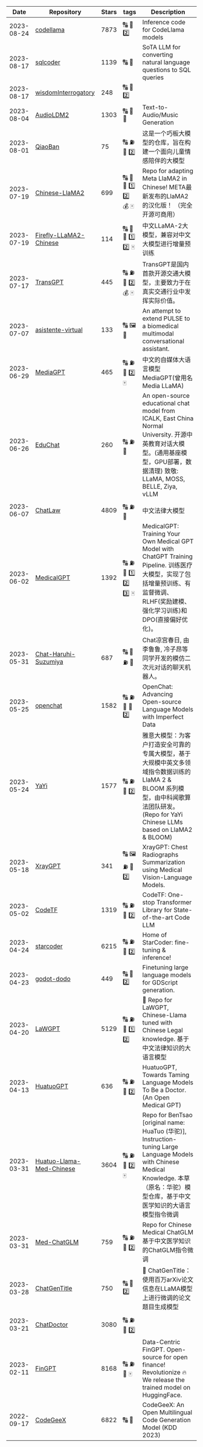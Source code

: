 | Date | Repository | Stars | tags |  Description  |
|------------|---------|-------|-------------|-------------|
| 2023-08-24 | [codellama](https://github.com/facebookresearch/codellama) | 7873 | 🔠 🚕 2️⃣  | Inference code for CodeLlama models |
| 2023-08-17 | [sqlcoder](https://github.com/defog-ai/sqlcoder) | 1139 | 🔠 🚕  | SoTA LLM for converting natural language questions to SQL queries |
| 2023-08-17 | [wisdomInterrogatory](https://github.com/zhihaiLLM/wisdomInterrogatory) | 248 | 🔠 🚕 2️⃣  |  |
| 2023-08-04 | [AudioLDM2](https://github.com/haoheliu/AudioLDM2) | 1303 | 🔠 🎵 🚕  | Text-to-Audio/Music Generation |
| 2023-08-01 | [QiaoBan](https://github.com/HIT-SCIR-SC/QiaoBan) | 75 | 🔠 ⛽ 🚕 2️⃣  | 这是一个巧板大模型的仓库，旨在构建一个面向儿童情感陪伴的大模型 |
| 2023-07-19 | [Chinese-LlaMA2](https://github.com/michael-wzhu/Chinese-LlaMA2) | 699 | 🔠 🚌 🚕 1️⃣ 2️⃣ 💰 🀄  | Repo for adapting Meta LlaMA2 in Chinese! META最新发布的LlaMA2的汉化版！ （完全开源可商用） |
| 2023-07-19 | [Firefly-LLaMA2-Chinese](https://github.com/yangjianxin1/Firefly-LLaMA2-Chinese) | 114 | 🔠 🚌 🚕 1️⃣ 2️⃣ 🀄  | 中文LLaMA-2大模型，兼容对中文大模型进行增量预训练 |
| 2023-07-17 | [TransGPT](https://github.com/DUOMO/TransGPT) | 445 | 🔠 ⛽ 🚕 2️⃣ 💰 🀄  | TransGPT是国内首款开源交通大模型，主要致力于在真实交通行业中发挥实际价值。 |
| 2023-07-07 | [asistente-virtual](https://github.com/ringa-tech/asistente-virtual) | 133 | 🔠 🖼️ 🚕  | An attempt to extend PULSE to a biomedical multimodal conversational assistant. |
| 2023-06-29 | [MediaGPT](https://github.com/IMOSR/MediaGPT) | 465 | 🔠 ⛽ 🚕 2️⃣ 🀄  | 中文的自媒体大语言模型MediaGPT(曾用名Media LLaMA) |
| 2023-06-26 | [EduChat](https://github.com/icalk-nlp/EduChat) | 260 | 🔠 ⛽ 🚕  | An open-source educational chat model from ICALK, East China Normal University. 开源中英教育对话大模型。(通用基座模型，GPU部署，数据清理) 致敬: LLaMA, MOSS, BELLE, Ziya, vLLM |
| 2023-06-07 | [ChatLaw](https://github.com/PKU-YuanGroup/ChatLaw) | 4809 | 🔠 ⛽ 🚕  | 中文法律大模型 |
| 2023-06-02 | [MedicalGPT](https://github.com/shibing624/MedicalGPT) | 1392 | 🔠 ⛽ 🚕 1️⃣ 2️⃣ 3️⃣ 🀄  | MedicalGPT: Training Your Own Medical GPT Model with ChatGPT Training Pipeline. 训练医疗大模型，实现了包括增量预训练、有监督微调、RLHF(奖励建模、强化学习训练)和DPO(直接偏好优化)。 |
| 2023-05-31 | [Chat-Haruhi-Suzumiya](https://github.com/LC1332/Chat-Haruhi-Suzumiya) | 687 | 🔠 🎵 ⛽ 🚕  | Chat凉宫春日, 由李鲁鲁, 冷子昂等同学开发的模仿二次元对话的聊天机器人。 |
| 2023-05-25 | [openchat](https://github.com/imoneoi/openchat) | 1582 | 🔠 ⛽ 🚌 🚕 2️⃣  | OpenChat: Advancing Open-source Language Models with Imperfect Data |
| 2023-05-24 | [YaYi](https://github.com/wenge-research/YaYi) | 1577 | 🔠 ⛽ 🚕 2️⃣  | 雅意大模型：为客户打造安全可靠的专属大模型，基于大规模中英文多领域指令数据训练的 LlaMA 2 & BLOOM 系列模型，由中科闻歌算法团队研发。(Repo for YaYi Chinese LLMs based on LlaMA2 & BLOOM) |
| 2023-05-18 | [XrayGPT](https://github.com/mbzuai-oryx/XrayGPT) | 341 | 🔠 🖼️ ⛽ 🚕 2️⃣  | XrayGPT: Chest Radiographs Summarization using Medical Vision-Language Models. |
| 2023-05-02 | [CodeTF](https://github.com/salesforce/CodeTF) | 1319 | 🔠 ⛽ 🚕 2️⃣  | CodeTF: One-stop Transformer Library for State-of-the-art Code LLM |
| 2023-04-24 | [starcoder](https://github.com/bigcode-project/starcoder) | 6215 | 🔠 ⛽ 🚕 2️⃣  | Home of StarCoder: fine-tuning & inference! |
| 2023-04-23 | [godot-dodo](https://github.com/minosvasilias/godot-dodo) | 449 | 🔠 🚕 2️⃣  | Finetuning large language models for GDScript generation. |
| 2023-04-20 | [LaWGPT](https://github.com/pengxiao-song/LaWGPT) | 5129 | 🔠 ⛽ 🚕 1️⃣ 2️⃣  |  🎉 Repo for LaWGPT, Chinese-Llama tuned with Chinese Legal knowledge. 基于中文法律知识的大语言模型 |
| 2023-04-13 | [HuatuoGPT](https://github.com/FreedomIntelligence/HuatuoGPT) | 636 | 🔠 ⛽ 🚕 2️⃣  | HuatuoGPT, Towards Taming Language Models To Be a Doctor. (An Open Medical GPT) |
| 2023-03-31 | [Huatuo-Llama-Med-Chinese](https://github.com/SCIR-HI/Huatuo-Llama-Med-Chinese) | 3604 | 🔠 ⛽ 🚕 2️⃣ 🀄  | Repo for BenTsao [original name: HuaTuo (华驼)], Instruction-tuning Large Language Models with Chinese Medical Knowledge. 本草（原名：华驼）模型仓库，基于中文医学知识的大语言模型指令微调 |
| 2023-03-31 | [Med-ChatGLM](https://github.com/SCIR-HI/Med-ChatGLM) | 759 | 🔠 ⛽ 🚕 2️⃣  | Repo for Chinese Medical ChatGLM 基于中文医学知识的ChatGLM指令微调 |
| 2023-03-28 | [ChatGenTitle](https://github.com/WangRongsheng/ChatGenTitle) | 750 | 🔠 🚕 2️⃣  | 🌟 ChatGenTitle：使用百万arXiv论文信息在LLaMA模型上进行微调的论文题目生成模型 |
| 2023-03-21 | [ChatDoctor](https://github.com/Kent0n-Li/ChatDoctor) | 3080 | 🔠 ⛽ 🚕 2️⃣  |  |
| 2023-02-11 | [FinGPT](https://github.com/AI4Finance-Foundation/FinGPT) | 8168 | 🔠 ⛽ 🚕 🀄  | Data-Centric FinGPT.  Open-source for open finance!  Revolutionize 🔥    We release the trained model on HuggingFace. |
| 2022-09-17 | [CodeGeeX](https://github.com/THUDM/CodeGeeX) | 6822 | 🔠 🚕  | CodeGeeX: An Open Multilingual Code Generation Model (KDD 2023) |
